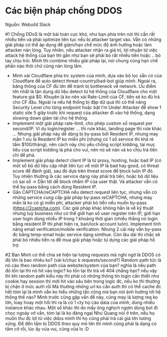 # Các biện pháp chống DDOS

Nguồn: Webuild Slack

\#1
Chống DDoS là một bài toán cực khó, như bạn phía trên nói thì cần rất nhiều tiền và phải optimize liên tục nếu bị attacker target vào. Vẫn có những giải pháp có thể áp dụng để giảm/hạn chế mức độ ảnh hưởng hoặc làm attacker nản lòng. Tuy nhiên, nếu attacker nhận ra giá trị, lợi nhuận từ việc attack hệ thống của bạn thì gần như bạn sẽ phải bỏ rất nhiều tiền hoặc .. bó tay chịu trói.
Mình thì combine nhiều giải pháp lại, nói chung cũng hạn chế phần nào thôi chứ cũng nản lòng lắm.
- Mình xài Cloudflare phía trc system của mình, dựa vào bộ lọc sẵn có của Cloudflare để auto detect threat-country/bad-bot giúp mình. Ngoài ra, băng thông của CF đủ lớn để tránh bị bottleneck về network. Ưu điểm lớn nhất là tận dụng dữ liệu detect từ hệ thống của Cloudflare cho một feature giá $0. Khuyên là ko nên xài Rate-Limit của CF, tiền sẽ ko đủ trả cho CF đâu. Ngoài ra nếu hệ thống bị đập dữ quá thì có thể nâng Security Level cho từng endpoint hoặc bật I’m Under Attacker để show 1 static site 5 giây trước khi request của attacker đi vào hệ thống, dạng slowing down giảm tải cho hệ thống.
- Implement một giải pháp rate-limit, cho phép custom số request per second/IP. Ví dụ login/register … thì rule khác, landing page thì rule khác … Nhưng giải pháp này dễ dàng bị by-pass bởi Resident IP, nhưng may mắn 1 xíu là Resident IP ko miễn phí (nhưng có 1 số service thì khá rẻ tầm $100/tháng), nên cách này chủ yếu chống script kidding, tại mục tiêu của script kidding là phá cho vui, nên nó sẽ nản và ko chịu trả tiền chỉ để phá.
- Implement giải pháp detect client IP là từ proxy, hosting, hoặc bad IP (có một số bộ dữ liệu cập nhật liên tục về một IP là bad hay good, có threat score để đánh giá), sau đó dựa trên threat score để block luôn IP đó. Tuy nhiên thường là các service dạng này phải trả tiền, hoặc bộ dữ liệu có sai số -> Dẫn tới dễ block nhầm IP của user thật. Và attacker vẫn có thể by-pass bằng cách dùng Resident IP.
- Gắn CAPTCHA/reCAPTCHA nếu detect request liên tục, nhưng vẫn có những service cung cấp giải pháp by-pass reCAPTCHA, nhưng may mắn là ko có gì miễn phí, attacker phải bỏ tiền nếu muốn by-pass (https://2captcha.com).
Các giải pháp khác không hẳn là về kỹ thuật nhưng tuỳ business như có thể giới hạn số user register trên IP, giới hạn user login dùng nhiều IP trong 1 khoảng thời gian (nhiều thằng nó login bằng resident IP thì phát hiện ra, ban/lock account luôn). Implement tính năng email verification/mobile verification. Nhưng 2 cái này vẫn by-pass đc bằng temp-email hoặc service dạng simthue.
Còn lâu dài thì chắc sẽ phải bỏ nhiều tiền ra để mua giải pháp hoặc tự dựng các giải pháp hỗ trợ. 

\#2
Bạn Minh có thể chia sẻ hiện tại lượng requests mà nghi ngờ là DDOS có độ lớn là bao nhiêu ko? (vài k/chục k requests/second?)
Random path tức là nó cào theo random path của website/system của bạn? nghĩa là nếu path đó tồn tại thì nó hit vào logic? ko tồn tại thì trả về 404 chẳng hạn? nếu vậy thì khi random path kiểu này thì phải có những thông tin login cần thiết như cookie hay session thì mới hit vào sâu bên trong logic đc, nếu ko thì thường bị chặn ở mức auth rồi
Mà thường những url ko cần auth thì có thể cache đc hết
tóm lại là mình vẫn ko hiểu những tấn công mà bạn nói ảnh hưởng tới hệ thống thế nào?
Mình trước cũng gặp vấn đề này, cũng may là lượng req ko lớn, loay hoay một hồi thì ra là có 1 cty họ cào data của mình, dùng nhiều instance khác nhau. Một số khác thì do mấy ông nghịch ngợm dùng bot đi chọc ngoáy vớ vẩn, tóm lại là ko đáng ngại
Như Quang nói ở trên, nếu họ muốn thu đc lợi từ việc ddos mình thì họ cũng phải trả cái giá lớn tương xứng. Để đến tầm bị DDOS theo quy mô lớn thì mình cũng phải là dạng có tầm cỡ rồi, lúc ấy vừa vui, cũng vừa lo :D
